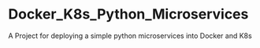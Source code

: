 # Docker_K8s_Python_Microservices
A Project for deploying a simple python microservices into Docker and K8s
